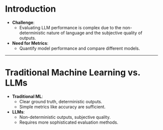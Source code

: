 # Introduction
- **Challenge**: 
  - Evaluating LLM performance is complex due to the non-deterministic nature of language and the subjective quality of outputs.
- **Need for Metrics**: 
  - Quantify model performance and compare different models.

---

# Traditional Machine Learning vs. LLMs
- **Traditional ML**: 
  - Clear ground truth, deterministic outputs.
  - Simple metrics like accuracy are sufficient.
- **LLMs**: 
  - Non-deterministic outputs, subjective quality.
  - Requires more sophisticated evaluation methods.